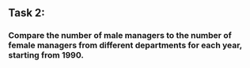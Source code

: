 ## Task 2:

### Compare the number of male managers to the number of female managers from different departments for each year, starting from 1990.

